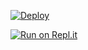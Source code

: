 
  
[![Deploy](https://www.herokucdn.com/deploy/button.svg)](https://heroku.com/deploy?template=https://github.com/Ravindhu123/Julie-Mwol) 
  
[![Run on Repl.it](https://repl.it/badge/github/quiec/whatsAlfa)](https://replit.com/@Farhandqz/JulieMwol)
  
